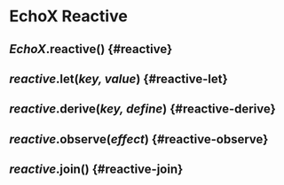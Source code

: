 # EchoX Reactive

## _EchoX_.**reactive()** {#reactive}

## _reactive_.**let(_key, value_)** {#reactive-let}

## _reactive_.**derive(_key, define_)** {#reactive-derive}

## _reactive_.**observe(_effect_)** {#reactive-observe}

## _reactive_.**join()** {#reactive-join}
